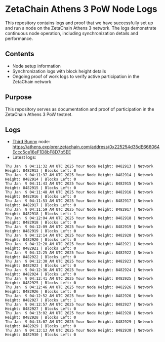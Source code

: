 # ZetaChain Athens 3 PoW Node Logs
This repository contains logs and proof that we have successfully set up and run a node on the ZetaChain Athens 3 network. The logs demonstrate continuous node operation, including synchronization details and performance.

## Contents
- Node setup information
- Synchronization logs with block height details
- Ongoing proof of work logs to verify active participation in the ZetaChain network

## Purpose
This repository serves as documentation and proof of participation in the ZetaChain Athens 3 PoW testnet.

## Logs

- [Third Bunny](https://thirdbunny.xyz/) node: https://athens.explorer.zetachain.com/address/0x225254d35dE666064Eccc5ce16eF1D8bF8D7b5EE
- Latest logs:
```
Thu Jan  9 04:11:32 AM UTC 2025 Your Node Height: 8482913 | Network Height: 8482913 | Blocks Left: 0
Thu Jan  9 04:11:37 AM UTC 2025 Your Node Height: 8482914 | Network Height: 8482914 | Blocks Left: 0
Thu Jan  9 04:11:43 AM UTC 2025 Your Node Height: 8482915 | Network Height: 8482915 | Blocks Left: 0
Thu Jan  9 04:11:48 AM UTC 2025 Your Node Height: 8482916 | Network Height: 8482916 | Blocks Left: 0
Thu Jan  9 04:11:53 AM UTC 2025 Your Node Height: 8482917 | Network Height: 8482917 | Blocks Left: 0
Thu Jan  9 04:11:59 AM UTC 2025 Your Node Height: 8482917 | Network Height: 8482918 | Blocks Left: 1
Thu Jan  9 04:12:04 AM UTC 2025 Your Node Height: 8482918 | Network Height: 8482918 | Blocks Left: 0
Thu Jan  9 04:12:09 AM UTC 2025 Your Node Height: 8482919 | Network Height: 8482919 | Blocks Left: 0
Thu Jan  9 04:12:14 AM UTC 2025 Your Node Height: 8482920 | Network Height: 8482920 | Blocks Left: 0
Thu Jan  9 04:12:20 AM UTC 2025 Your Node Height: 8482921 | Network Height: 8482921 | Blocks Left: 0
Thu Jan  9 04:12:25 AM UTC 2025 Your Node Height: 8482922 | Network Height: 8482922 | Blocks Left: 0
Thu Jan  9 04:12:30 AM UTC 2025 Your Node Height: 8482923 | Network Height: 8482923 | Blocks Left: 0
Thu Jan  9 04:12:36 AM UTC 2025 Your Node Height: 8482924 | Network Height: 8482924 | Blocks Left: 0
Thu Jan  9 04:12:41 AM UTC 2025 Your Node Height: 8482925 | Network Height: 8482925 | Blocks Left: 0
Thu Jan  9 04:12:46 AM UTC 2025 Your Node Height: 8482926 | Network Height: 8482926 | Blocks Left: 0
Thu Jan  9 04:12:52 AM UTC 2025 Your Node Height: 8482926 | Network Height: 8482927 | Blocks Left: 1
Thu Jan  9 04:12:57 AM UTC 2025 Your Node Height: 8482927 | Network Height: 8482927 | Blocks Left: 0
Thu Jan  9 04:13:02 AM UTC 2025 Your Node Height: 8482928 | Network Height: 8482928 | Blocks Left: 0
Thu Jan  9 04:13:07 AM UTC 2025 Your Node Height: 8482929 | Network Height: 8482929 | Blocks Left: 0
Thu Jan  9 04:13:13 AM UTC 2025 Your Node Height: 8482930 | Network Height: 8482930 | Blocks Left: 0
```
